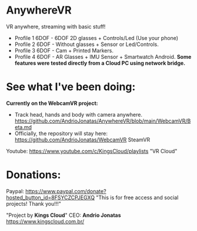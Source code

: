 # AnywhereVR
VR anywhere, streaming with basic stuff!

- Profile 1 6DOF - 6DOF 2D glasses + Controls/Led (Use your phone)
- Profile 2 6DOF - Without glasses + Sensor or Led/Controls.
- Profile 3 6DOF - Cam + Printed Markers.
- Profile 4 6DOF - AR Glasses + IMU Sensor + Smartwatch Android. 
**Some features were tested directly from a Cloud PC using network bridge.**

# See what I've been doing:
**Currently on the WebcamVR project:**
- Track head, hands and body with camera anywhere.
https://github.com/AndrioJonatas/AnywhereVR/blob/main/WebcamVR/Beta.md 
- Officially, the repository will stay here: https://github.com/AndrioJonatas/WebcamVR SteamVR

Youtube: https://www.youtube.com/c/KingsCloud/playlists "VR Cloud"

# Donations:
Paypal: https://www.paypal.com/donate?hosted_button_id=8FSYCZCPJEGXQ "This is for free access and social projects! Thank you!!!"

"Project by **Kings Cloud**"
CEO: **Andrio Jonatas**
https://www.kingscloud.com.br/
